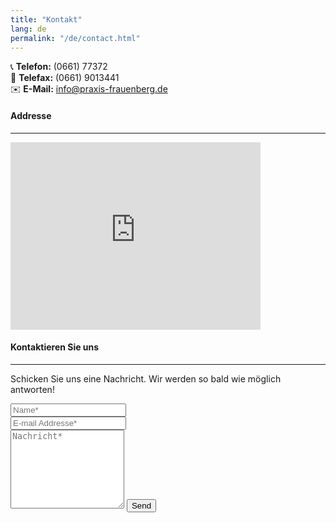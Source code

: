 ```yaml
---
title: "Kontakt"
lang: de
permalink: "/de/contact.html"
---
```


📞 **Telefon:** (0661) 77372  
📠 **Telefax:** (0661) 9013441  
✉️ **E-Mail:** [info@praxis-frauenberg.de](mailto:info@praxis-frauenberg.de)


#### Addresse 
--- 
<iframe class="pt-2 pb-4"
src="https://www.google.com/maps/embed?pb=!1m18!1m12!1m3!1d2539.944569947935!2d9.47433157655787!3d50.46075687159416!2m3!1f0!2f0!3f0!3m2!1i1024!2i768!4f13.1!3m3!1m2!1s0x47bccd806a2fd373%3A0x7103f428ce511250!2sRosenweg%209%2C%2036119%20Neuhof!5e0!3m2!1sde!2sde!4v1744641450477!5m2!1sde!2sde" width="400" height="300" style="border:0;" allowfullscreen="" loading="lazy" referrerpolicy="no-referrer-when-downgrade"></iframe>


#### Kontaktieren Sie uns
---
<form action="https://formsubmit.co/{{site.email}}" method="POST">    
    <p class="mb-4">Schicken Sie uns eine Nachricht. Wir werden so bald wie möglich antworten!</p>
    <div class="form-group row">
        <div class="col-md-6">
            <input class="form-control" type="text" name="name" placeholder="Name*" required>
        </div>
        <div class="col-md-6">
            <input class="form-control" type="email" name="_replyto" placeholder="E-mail Addresse*" required>
        </div>
    </div>
    <textarea rows="8" class="form-control mb-3" name="message" placeholder="Nachricht*" required></textarea>    
    <input class="btn btn-success" type="submit" value="Send">
</form>